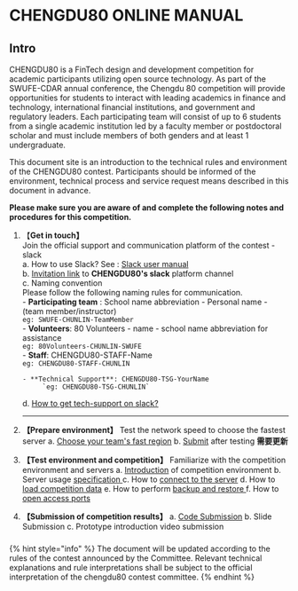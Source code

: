 # CHENGDU80  ONLINE MANUAL

## Intro

CHENGDU80 is a FinTech design and development competition for academic participants utilizing open source technology. As part of the SWUFE-CDAR annual conference, the Chengdu 80 competition will provide opportunities for students to interact with leading academics in finance and technology, international financial institutions, and government and regulatory leaders. Each participating team will consist of up to 6 students from a single academic institution led by a faculty member or postdoctoral scholar and must include members of both genders and at least 1 undergraduate.

This document site is an introduction to the technical rules and environment of the CHENGDU80 contest. Participants should be informed of the environment, technical process and service request means described in this document in advance.

**Please make sure you are aware of and complete the following notes and procedures for this competition.**

1. 【**Get in touch】**  
   Join the official support and communication platform of the contest - slack   
   a. How to use Slack? See : [Slack user manual ](https://slack.com/help/articles/360059928654-How-to-use-Slack--your-quick-start-guide)  
   b. [Invitation link](https://join.slack.com/t/fintech80-chengdu2021/shared_invite/zt-s0how640-hDP4SOokgrPMF0tVVPEYFA) to **CHENGDU80's slack** platform channel   
   c. Naming convention   
       Please follow the following naming rules for communication.   
       - **Participating team** : School name abbreviation - Personal name - \(team member/instructor\)   
            `eg: SWUFE-CHUNLIN-TeamMember`  
       - **Volunteers**: 80 Volunteers - name  - school name abbreviation for assistance    
            `eg: 80Volunteers-CHUNLIN-SWUFE`  
       - **Staff**: CHENGDU80-STAFF-Name   
            `eg: CHENGDU80-STAFF-CHUNLIN`

       - **Technical Support**: CHENGDU80-TSG-YourName  
            `eg: CHENGDU80-TSG-CHUNLIN`  
   d. [How to get tech-support on slack?](tech-support/online-support.md)  
   ****

2. **【Prepare environment】** Test the network speed to choose the fastest server  a. [Choose your team's fast region](operation-manual/choose-your-fastest-region.md) b. [Submit](https://www.slack.com)  after testing **需要更新** 
3. **【Test environment and competition】** Familiarize with the competition environment and servers  a. [Introduction](intro/environment/) of competition environment b. Server usage [specification ](operation-manual/server-usage-specification.md) c. How to [connect to the server](operation-manual/competition-operation/connect-to-ec2.md)  d. How to [load competition data](operation-manual/competition-operation/obtaining-data.md)  e. How to perform [backup and restore ](operation-manual/competition-operation/backup-and-restore.md) f. How to [open access ports](operation-manual/competition-operation/access-to-the-ports.md) 
4. **【Submission of competition results】**  a. [Code Submission](operation-manual/competition-operation/code-submission.md)  b. Slide Submission  c. Prototype introduction video submission

###  <a id="user-sign-in-page"></a>

{% hint style="info" %}
The document will be updated according to the rules of the contest announced by the Committee. Relevant technical explanations and rule interpretations shall be subject to the official interpretation of the chengdu80 contest committee.
{% endhint %}

